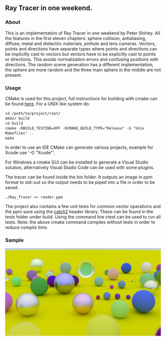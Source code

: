 ## Ray Tracer in one weekend.

### About
This is an implementation of Ray Tracer in one weekend by Peter Shirley.
All the features in the first eleven chapters: sphere collision, antialiasing, diffuse; metal and dielectric materials, pinhole and lens cameras.
Vectors, points and directions have separate types where points and directions can be implicitly cast to vectors but vectors have to be explicitly cast to points or directions.
This avoids normalization errors and confusing positions with directions.
The random scene generation has a different implementation, the sphere are more random and the three main sphere in the middle are not present.


### Usage

CMake is used for this project, full instructions for building with cmake can be found [here](https://preshing.com/20170511/how-to-build-a-cmake-based-project/).
For a UNIX like system do:
```
cd /path/to/project/root/
mkdir build
cd build
cmake -DBUILD_TESTING=OFF -DCMAKE_BUILD_TYPE="Release" -G "Unix Makefiles" ..
make
```

In order to use an IDE CMake can generate various projects, example for Xcode use '-G "Xcode"'.

For Windows a cmake GUI can be installed to generate a Visual Studio solution, alternatively Visual Studio Code can be used with some plugins.

The tracer can be found inside the bin folder. It outputs an image in ppm format to std::out so the output needs to be piped into a file in order to be saved.

```
./Ray_Tracer >> render.ppm
```

The project also contains a few unit tests for common vector operations and the ppm save using the [catch2](https://github.com/catchorg/Catch2) header library.
These can be found in the tests folder under build.
Using the command line ctest can be used to run all tests.
Note: the above cmake command compiles without tests in order to reduce compile time.

### Sample

![Render](/render.png)
